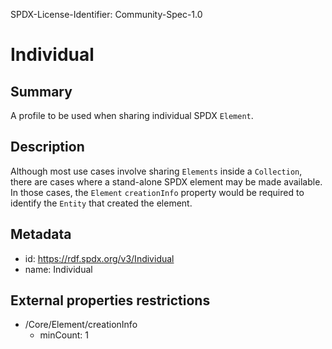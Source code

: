 SPDX-License-Identifier: Community-Spec-1.0

# Individual

## Summary

A profile to be used when sharing individual SPDX `Element`.

## Description

Although most use cases involve sharing `Elements` inside a `Collection`, there are cases where a stand-alone SPDX element may be made available.
In those cases, the `Element` `creationInfo` property would be required to identify the `Entity` that created the element.

## Metadata

- id: https://rdf.spdx.org/v3/Individual
- name: Individual

## External properties restrictions

- /Core/Element/creationInfo
  - minCount: 1
